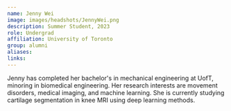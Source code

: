 ```yaml
---
name: Jenny Wei
image: images/headshots/JennyWei.png
description: Summer Student, 2023
role: Undergrad
affiliation: University of Toronto
group: alumni
aliases: 
links:
---
```


Jenny has completed her bachelor's in mechanical engineering at UofT, minoring in biomedical engineering. Her research interests are movement disorders, medical imaging, and machine learning. She is currently studying cartilage segmentation in knee MRI using deep learning methods.